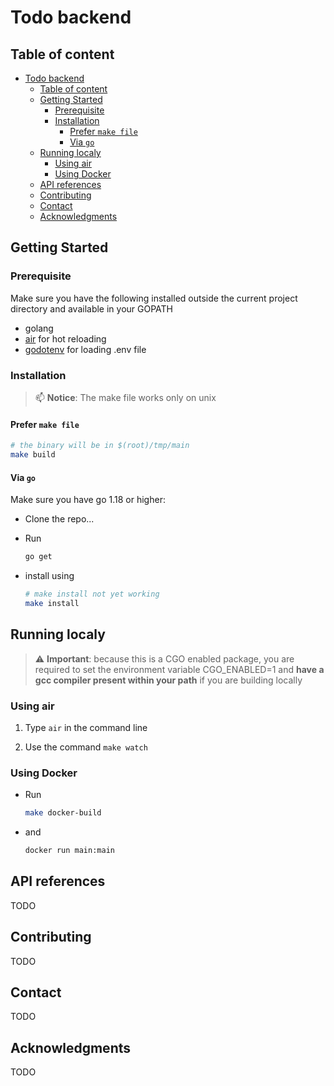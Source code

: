 # Todo backend

## Table of content

- [Todo backend](#todo-backend)
  - [Table of content](#table-of-content)
  - [Getting Started](#getting-started)
    - [Prerequisite](#prerequisite)
    - [Installation](#installation)
      - [Prefer `make file`](#prefer-make-file)
      - [Via `go`](#via-go)
  - [Running localy](#running-localy)
    - [Using air](#using-air)
    - [Using Docker](#using-docker)
  - [API references](#api-references)
  - [Contributing](#contributing)
  - [Contact](#contact)
  - [Acknowledgments](#acknowledgments)

## Getting Started

### Prerequisite

Make sure you have the following installed outside the current project directory and available in your GOPATH

- golang
- [air](https://github.com/cosmtrek/air) for hot reloading
- [godotenv](https://github.com/joho/godotenv) for loading .env file

### Installation 

> :mailbox: **Notice**: The make file works only on unix

#### Prefer `make file`

```sh
# the binary will be in $(root)/tmp/main
make build
```

#### Via `go`

Make sure you have go 1.18 or higher:

* Clone the repo... 

* Run  
  ```sh
  go get
  ```

* install using 
  ```sh
  # make install not yet working
  make install
  ```

## Running localy

> :warning: **Important**:  because this is a CGO enabled package, you are required to set the environment variable CGO_ENABLED=1 and **have a gcc compiler present within your path** if you are building locally

### Using air

1. Type ``air`` in the command line

2. Use the command ``make watch``  


### Using Docker

* Run 
   ```sh
  make docker-build
  ```
* and
  ```sh
  docker run main:main
  ```

## API references

TODO

## Contributing

TODO

## Contact

TODO

## Acknowledgments

TODO



